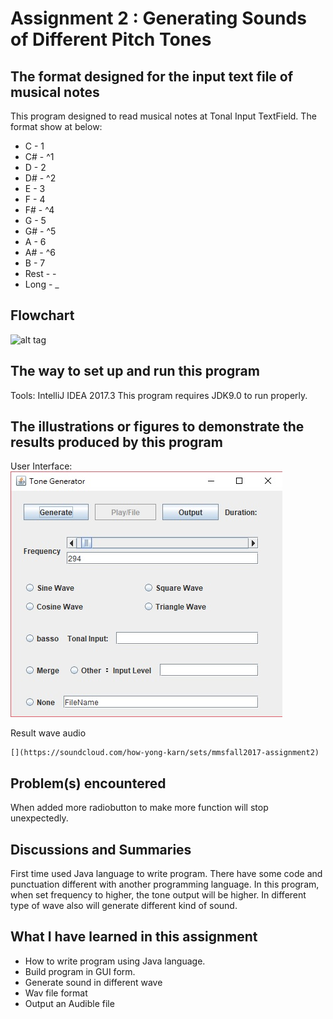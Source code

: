 # Assignment 2 : Generating Sounds of Different Pitch Tones

## The format designed for the input text file of musical notes
This program designed to read musical notes at Tonal Input TextField. The format show at below:
* C    -  1
* C#   - ^1
* D    -  2
* D#   - ^2
* E    -  3
* F    -  4
* F#   - ^4
* G    -  5
* G#   - ^5
* A    -  6
* A#   - ^6
* B    -  7
* Rest -  -
* Long -  _

## Flowchart
![alt tag](https://https://github.com/khyjb1995/MMS2017FALL/blob/master/Assignment%202/flowchart.jpg?raw=true)

## The way to set up and run this program
Tools: IntelliJ IDEA 2017.3
This program requires JDK9.0 to run properly.  

## The illustrations or figures to demonstrate the results produced by this program
User Interface:  
![alt tag](https://github.com/khyjb1995/MMS2017FALL/blob/master/Assignment%202/program.jpg?raw=true)

Result wave audio
```
[](https://soundcloud.com/how-yong-karn/sets/mmsfall2017-assignment2)
```
     

## Problem(s) encountered
 When added more radiobutton to make more function will stop unexpectedly.
 

## Discussions and Summaries
First time used Java language to write program. There have some code and punctuation different with another programming language. In this program, when set frequency to higher, the tone output will be higher. In different type of wave also will generate different kind of sound.

## What I have learned in this assignment
* How to write program using Java language.
* Build program in GUI form.
* Generate sound in different wave
* Wav file format
* Output an Audible file